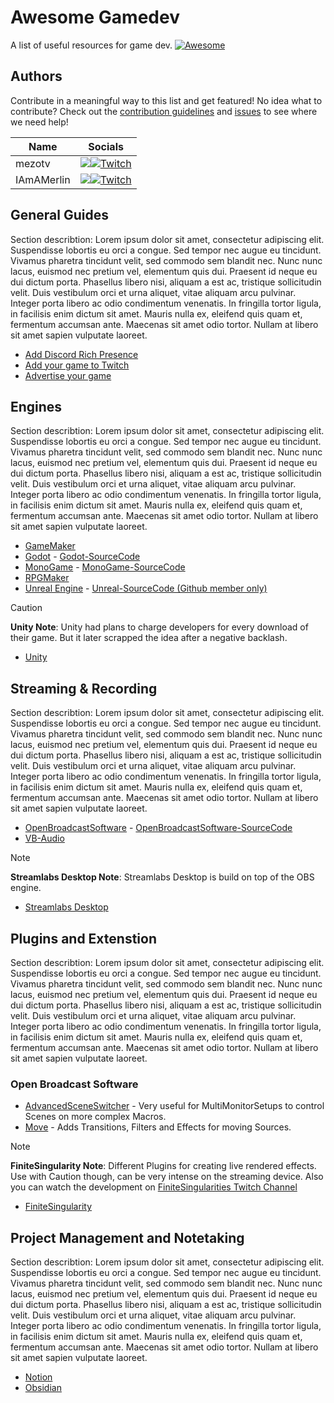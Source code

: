 # Awesome Gamedev

A list of useful resources for game dev. [![Awesome](https://awesome.re/badge.svg)](https://awesome.re)

## Authors
Contribute in a meaningful way to this list and get featured! No idea what to contribute? Check out the [contribution guidelines]() and [issues](https://github.com/mezotv/awesome-gamedev/issues) to see where we need help!

| Name       | Socials                                                                                                                                                                                                                                                                     |
| ---------- | --------------------------------------------------------------------------------------------------------------------------------------------------------------------------------------------------------------------------------------------------------------------------- |
| mezotv     | [![](https://img.shields.io/badge/GitHub-181717?style=for-the-badge&logo=github&color=181717)](https://github.com/mezotv)[![Twitch](https://img.shields.io/badge/Twitch-a970ff?style=for-the-badge&logo=Twitch&logoColor=white)](https://www.twitch.tv/iamamerlin)          |
| IAmAMerlin | [![](https://img.shields.io/badge/GitHub-181717?style=for-the-badge&logo=github&color=181717)](https://github.com/merlinseela)[![Twitch](https://img.shields.io/badge/Twitch-a970ff?style=for-the-badge&logo=Twitch&logoColor=white)](https://www.twitch.tv/dominikdoesdev) |

## General Guides
Section describtion: Lorem ipsum dolor sit amet, consectetur adipiscing elit. Suspendisse lobortis eu orci a congue. Sed tempor nec augue eu tincidunt. Vivamus pharetra tincidunt velit, sed commodo sem blandit nec. Nunc nunc lacus, euismod nec pretium vel, elementum quis dui. Praesent id neque eu dui dictum porta. Phasellus libero nisi, aliquam a est ac, tristique sollicitudin velit. Duis vestibulum orci et urna aliquet, vitae aliquam arcu pulvinar. Integer porta libero ac odio condimentum venenatis. In fringilla tortor ligula, in facilisis enim dictum sit amet. Mauris nulla ex, eleifend quis quam et, fermentum accumsan ante. Maecenas sit amet odio tortor. Nullam at libero sit amet sapien vulputate laoreet.

- [Add Discord Rich Presence](/guides/how-to-add-discord-rich-presence.md)
- [Add your game to Twitch](/guides/how-to-add-your-game-to-twitch.md)
- [Advertise your game](/guides/how-to-advertise-your-game.md)

## Engines
Section describtion: Lorem ipsum dolor sit amet, consectetur adipiscing elit. Suspendisse lobortis eu orci a congue. Sed tempor nec augue eu tincidunt. Vivamus pharetra tincidunt velit, sed commodo sem blandit nec. Nunc nunc lacus, euismod nec pretium vel, elementum quis dui. Praesent id neque eu dui dictum porta. Phasellus libero nisi, aliquam a est ac, tristique sollicitudin velit. Duis vestibulum orci et urna aliquet, vitae aliquam arcu pulvinar. Integer porta libero ac odio condimentum venenatis. In fringilla tortor ligula, in facilisis enim dictum sit amet. Mauris nulla ex, eleifend quis quam et, fermentum accumsan ante. Maecenas sit amet odio tortor. Nullam at libero sit amet sapien vulputate laoreet.

- [GameMaker](https://www.yoyogames.com/en/gamemaker)
- [Godot](https://godotengine.org/) - [Godot-SourceCode](https://github.com/godotengine/godot)
- [MonoGame](https://www.monogame.net/) - [MonoGame-SourceCode](https://github.com/monogame/monogame)
- [RPGMaker](https://www.rpgmakerweb.com/)
- [Unreal Engine](https://www.unrealengine.com/en-US/) - [Unreal-SourceCode (Github member only)](https://github.com/EpicGames/UnrealEngine)

> [!CAUTION] 
> **Unity Note**: Unity had plans to charge developers for every download of their game. But it later scrapped the idea after a negative backlash.
- [Unity](https://unity.com/)

## Streaming & Recording
Section describtion: Lorem ipsum dolor sit amet, consectetur adipiscing elit. Suspendisse lobortis eu orci a congue. Sed tempor nec augue eu tincidunt. Vivamus pharetra tincidunt velit, sed commodo sem blandit nec. Nunc nunc lacus, euismod nec pretium vel, elementum quis dui. Praesent id neque eu dui dictum porta. Phasellus libero nisi, aliquam a est ac, tristique sollicitudin velit. Duis vestibulum orci et urna aliquet, vitae aliquam arcu pulvinar. Integer porta libero ac odio condimentum venenatis. In fringilla tortor ligula, in facilisis enim dictum sit amet. Mauris nulla ex, eleifend quis quam et, fermentum accumsan ante. Maecenas sit amet odio tortor. Nullam at libero sit amet sapien vulputate laoreet.

- [OpenBroadcastSoftware](https://obsproject.com/) - [OpenBroadcastSoftware-SourceCode](https://github.com/obsproject)
- [VB-Audio](https://vb-audio.com/Cable/)

> [!NOTE]
> **Streamlabs Desktop Note**: Streamlabs Desktop is build on top of the OBS engine.
- [Streamlabs Desktop](https://streamlabs.com/de-de/streamlabs-live-streaming-software)

## Plugins and Extenstion
Section describtion: Lorem ipsum dolor sit amet, consectetur adipiscing elit. Suspendisse lobortis eu orci a congue. Sed tempor nec augue eu tincidunt. Vivamus pharetra tincidunt velit, sed commodo sem blandit nec. Nunc nunc lacus, euismod nec pretium vel, elementum quis dui. Praesent id neque eu dui dictum porta. Phasellus libero nisi, aliquam a est ac, tristique sollicitudin velit. Duis vestibulum orci et urna aliquet, vitae aliquam arcu pulvinar. Integer porta libero ac odio condimentum venenatis. In fringilla tortor ligula, in facilisis enim dictum sit amet. Mauris nulla ex, eleifend quis quam et, fermentum accumsan ante. Maecenas sit amet odio tortor. Nullam at libero sit amet sapien vulputate laoreet.

### Open Broadcast Software
- [AdvancedSceneSwitcher](https://obsproject.com/forum/resources/advanced-scene-switcher.395/) - Very useful for MultiMonitorSetups to control Scenes on more complex Macros.
- [Move](https://obsproject.com/forum/resources/move.913/) - Adds Transitions, Filters and Effects for moving Sources.

> [!NOTE]
> **FiniteSingularity Note**: Different Plugins for creating live rendered effects. Use with Caution though, can be very intense on the streaming device. Also you can watch the development on [FiniteSingularities Twitch Channel](https://www.twitch.tv/finitesingularity)
- [FiniteSingularity](https://github.com/FiniteSingularity?tab=repositories)

## Project Management and Notetaking
Section describtion: Lorem ipsum dolor sit amet, consectetur adipiscing elit. Suspendisse lobortis eu orci a congue. Sed tempor nec augue eu tincidunt. Vivamus pharetra tincidunt velit, sed commodo sem blandit nec. Nunc nunc lacus, euismod nec pretium vel, elementum quis dui. Praesent id neque eu dui dictum porta. Phasellus libero nisi, aliquam a est ac, tristique sollicitudin velit. Duis vestibulum orci et urna aliquet, vitae aliquam arcu pulvinar. Integer porta libero ac odio condimentum venenatis. In fringilla tortor ligula, in facilisis enim dictum sit amet. Mauris nulla ex, eleifend quis quam et, fermentum accumsan ante. Maecenas sit amet odio tortor. Nullam at libero sit amet sapien vulputate laoreet.

- [Notion](https://www.notion.so/)
- [Obsidian](https://obsidian.md/)